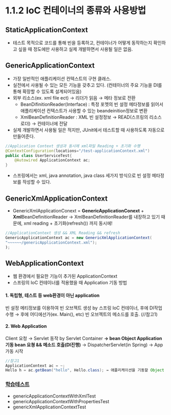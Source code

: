 # 1.1.2 IoC 컨테이너의 종류와 사용방법

## StaticApplicationContext
- 테스트 목적으로 코드를 통해 빈을 등록하고, 컨테이너가 어떻게 동작하는지 확인하고 싶을 때 정도에만 사용하고
실제 개발하면서 사용될 일은 없음. 

## GenericApplicationContext
- 가장 일반적인 애플리케이션 컨텍스트의 구현 클래스.
- 실전에서 사용될 수 있는 모든 기능을 갖추고 있다. (컨테이너의 주요 기능을 DI를 통해 확장할 수 있도록 설계되어있음)
- 외부 리소스(ex. xml file ect) → 리더가 읽음 → 메타 정보로 전환
    - BeanDifinitionReader(Interface) : 특정 포멧의 빈 설정 메타정보를 읽어서 애플리케이션 컨텍스트가 사용할 수 있는 beandeinition정보로 변환
    - XmlBeanDefinitionReader : XML 빈 설정정보 → READ(스프링의 리소스 로더) → 컨테이너에 전달
- 실제 개발하면서 사용될 일은 적지만, JUnit에서 테스트할 때 사용하도록 자동으로 만들어준다.

~~~java
//Application Context 생성과 동시에 xml파일 Reading + 초기화 수행
@ContextConfiguration(locations="/test-applicationContext.xml") 
public class UserServiceTest{
    @Autowired ApplicationContext ac;
}
~~~
   
* 스프링에서는 xml, java annotation, java class 세가지 방식으로 빈 설정 메타정보를 작성할 수 있다.

## GenericXmlApplicationContext
- GenericXmlApplicationConext = **GenericApplicationConext** + **Xml**BeanDefinitionReader
→ XmlBeanDefinitionReader를 내장하고 있기 때문에, xml reading + 초기화(refresh()) 까지 동시에!

~~~java
//ApplicationContext 생성 && XML Reading && refresh
GenericApplicationContext ac = new GenericXmlApplicationContext(
"~~~~~~/genericApplicationContext.xml"); 
);
~~~

## WebApplicationContext
- 웹 환경에서 필요한 기능이 추가된 ApplicationContext
- 스프링의 IoC 컨테이너를 적용했을 때 Application 기동 방법

#### 1. 독립형, 테스트 등 web환경이 아닌 application 

빈 설정 메티정보를 이용하여 빈 오브젝트 생성 by 스프링 IoC 컨테이너, 후에 DI작업 수행
→ 후에 어디에선가(ex. Main(), etc) 빈 오브젝트의 메소드를 호출. (//참고1)

#### 2. Web Application

Client 요청 → Servlet 동작 by Servlet Container 
**→ bean Object Application 기동 bean 요쳥 && 메소드 호출(DI진행)** → DispatcherServlet(in Spring)
→ App 가동 시작

~~~java
//참고1
ApplicationContext ac = ~;
Hello h = ac.getBean("hello", Hello.class); → 애플리케이션을 기동할 Object Call
~~~

### [학습테스트](/src/test/java/springbook/learningtest/spring/ioc/bean/ContextTest.java)
- genericApplicationContextWithXmlTest
- genericApplicationContextWithPropertiesTest
- genericXmlApplicationContextTest